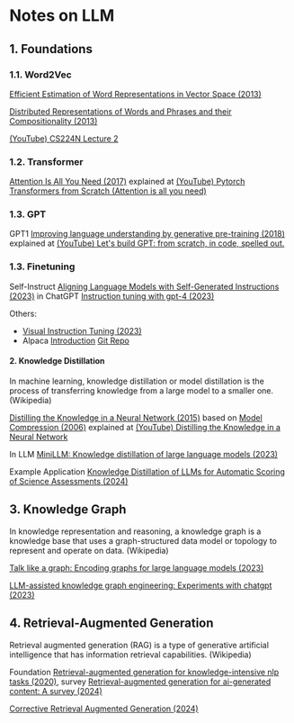 # Notes on LLM

## 1. Foundations

### 1.1. Word2Vec

[Efficient Estimation of Word Representations in Vector Space (2013)](https://drive.google.com/file/d/1jijzgFJh6xpJIaxJdUYpECONITKWaIOd/view?usp=drive_link)

[Distributed Representations of Words and Phrases and their Compositionality (2013)](https://drive.google.com/file/d/1ZodW3uPEj6j_x4H-ATcsygHfwBhjt7Ti/view?usp=drive_link)

[(YouTube) CS224N Lecture 2](https://www.youtube.com/watch?v=ERibwqs9p38)

### 1.2. Transformer

[Attention Is All You Need (2017)](https://drive.google.com/file/d/1DSC0LqzxVaqSoDpa_rEJRgkVVNhhXTAv/view?usp=drive_link) explained at [(YouTube) Pytorch Transformers from Scratch (Attention is all you need)](https://www.youtube.com/watch?v=U0s0f995w14)

### 1.3. GPT

GPT1 [Improving language understanding by generative pre-training (2018)](https://drive.google.com/file/d/1bJtZ6503tNZWwe3ZxNN-v5945SaY9l5b/view?usp=drive_link) explained at [(YouTube) Let's build GPT: from scratch, in code, spelled out.](https://www.youtube.com/watch?v=kCc8FmEb1nY)

### 1.3. Finetuning

Self-Instruct [Aligning Language Models with Self-Generated Instructions (2023)](https://drive.google.com/file/d/1b51GFMC3rRhIop0drRehjI0_xk8Hl3AW/view?usp=drive_link) in ChatGPT [Instruction tuning with gpt-4 (2023)](https://drive.google.com/file/d/1QD_N5mkCTyiSD7e4QWo2Sf5pdO9Dixph/view?usp=drive_link)

Others:
- [Visual Instruction Tuning (2023)](https://drive.google.com/file/d/1S3AiXcnpUpRNoLsPggv4r0FkpVOq9ZbW/view?usp=drive_link)
- Alpaca [Introduction](https://crfm.stanford.edu/2023/03/13/alpaca.html) [Git Repo](https://github.com/tatsu-lab/stanford_alpaca)

#### 2. Knowledge Distillation

In machine learning, knowledge distillation or model distillation is the process of transferring knowledge from a large model to a smaller one. (Wikipedia)

[Distilling the Knowledge in a Neural Network (2015)](https://drive.google.com/file/d/1_3s_dt0JdjF8uSBbAOgB_PnnSWdIAMWv/view?usp=drive_link) based on [Model Compression (2006)](https://drive.google.com/file/d/1FbOKVBU6assQ4HhOilz5jUbp8uMskRos/view?usp=drive_link) explained at [(YouTube) Distilling the Knowledge in a Neural Network](https://www.youtube.com/watch?v=k63qGsH1jLo)

In LLM [MiniLLM: Knowledge distillation of large language models (2023)](https://drive.google.com/file/d/15uv7ibazjsLrU_FBUDRfYLkwH6scPzrP/view?usp=drive_link)

Example Application [Knowledge Distillation of LLMs for Automatic Scoring of Science Assessments (2024)](https://drive.google.com/file/d/1pXCPfhzBiVIWOkBCr0DlqugbHM669Al1/view?usp=drive_link)

## 3. Knowledge Graph

In knowledge representation and reasoning, a knowledge graph is a knowledge base that uses a graph-structured data model or topology to represent and operate on data. (Wikipedia)

[Talk like a graph: Encoding graphs for large language models (2023)](https://drive.google.com/file/d/1hohBUb5tNbBL1_xzgJ9JsJrtJ6dr3fVk/view?usp=drive_link)

[LLM-assisted knowledge graph engineering: Experiments with chatgpt (2023)](https://drive.google.com/file/d/1AvqaiRoCr69XDk5BDc7EK4SDhPGf8hNc/view?usp=drive_link)

## 4. Retrieval-Augmented Generation

Retrieval augmented generation (RAG) is a type of generative artificial intelligence that has information retrieval capabilities. (Wikipedia)

Foundation [Retrieval-augmented generation for knowledge-intensive nlp tasks (2020)](https://drive.google.com/file/d/1cBHo9P7xPiIMzcH8C0MStmV15vWezgpJ/view?usp=drive_link), survey [Retrieval-augmented generation for ai-generated content: A survey (2024)](https://drive.google.com/file/d/1pYuH-L2WGC2dbtwYYsYI7gKGtturR1C7/view?usp=drive_link)

[Corrective Retrieval Augmented Generation (2024)](https://drive.google.com/file/d/1CffEMQMRx308YBicE6Cwlxe0d80ZaM9I/view?usp=drive_link)